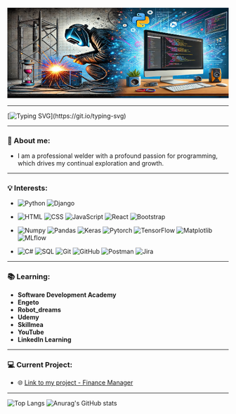 ![Welding and SW development](https://github.com/matus-kocik/matus-kocik/blob/main/banner_koco.jpg)

---

[![Typing SVG](https://readme-typing-svg.demolab.com?font=Mynerve&size=60&pause=1500&color=CE690E&background=FFFFFF00&center=true&vCenter=true&width=980&height=80&lines=Hello+everyone!!!)](https://git.io/typing-svg)

---

### 🌟 About me:
- I am a professional welder with a profound passion for programming, which drives my continual exploration and growth.

---

### 💡 Interests:

- ![Python](https://img.shields.io/badge/Python-ffd43b?style=for-the-badge&logo=python&logoColor=306998)
![Django](https://img.shields.io/badge/Django-092e20?style=for-the-badge&logo=django&logoColor=ffffff)

- ![HTML](https://img.shields.io/badge/HTML-e34c26?style=for-the-badge&logo=html5&logoColor=ffffff)
![CSS](https://img.shields.io/badge/CSS-1572b6?style=for-the-badge&logo=css3&logoColor=ffffff)
![JavaScript](https://img.shields.io/badge/JavaScript-F7DF1E?style=for-the-badge&logo=javascript&logoColor=000000)
![React](https://img.shields.io/badge/React-61dafb?style=for-the-badge&logo=react&logoColor=ffffff)
![Bootstrap](https://img.shields.io/badge/Bootstrap-7952B3?style=for-the-badge&logo=bootstrap&logoColor=white)

- ![Numpy](https://img.shields.io/badge/Numpy-013243?style=for-the-badge&logo=numpy&logoColor=ffffff)
![Pandas](https://img.shields.io/badge/Pandas-150458?style=for-the-badge&logo=pandas&logoColor=ffffff)
![Keras](https://img.shields.io/badge/Keras-D00000?style=for-the-badge&logo=keras&logoColor=ffffff)
![Pytorch](https://img.shields.io/badge/Pytorch-EE4C2C?style=for-the-badge&logo=pytorch&logoColor=ffffff)
![TensorFlow](https://img.shields.io/badge/TensorFlow-FF6F00?style=for-the-badge&logo=tensorflow&logoColor=ffffff)
![Matplotlib](https://img.shields.io/badge/Matplotlib-11557c?style=for-the-badge&logo=matplotlib&logoColor=ffffff)
![MLflow](https://img.shields.io/badge/MLflow-0194E2?style=for-the-badge&logo=mlflow&logoColor=ffffff)

- ![C#](https://img.shields.io/badge/C%23-239120?style=for-the-badge&logo=c-sharp&logoColor=white)
![SQL](https://img.shields.io/badge/SQL-336791?style=for-the-badge&logo=postgresql&logoColor=ffffff)
![Git](https://img.shields.io/badge/Git-f05032?style=for-the-badge&logo=git&logoColor=ffffff)
![GitHub](https://img.shields.io/badge/GitHub-181717?style=for-the-badge&logo=github&logoColor=ffffff)
![Postman](https://img.shields.io/badge/Postman-FF6C37?style=for-the-badge&logo=postman&logoColor=ffffff)
![Jira](https://img.shields.io/badge/Jira-0052CC?style=for-the-badge&logo=jira&logoColor=ffffff)

---

### 📚 Learning:

- **Software Development Academy**
- **Engeto**
- **Robot_dreams**
- **Udemy**
- **Skillmea**
- **YouTube**
- **LinkedIn Learning**

---

### 💻 Current Project:

- 🌐 [Link to my project - Finance Manager](https://github.com/matus-kocik/finance_manager)

---

![Top Langs](https://github-readme-stats.vercel.app/api/top-langs/?username=matus-kocik&theme=great-gatsby&bg_color=00000000&title_color=CE690EFF&icon_color=CE690EFF&text_color=C19310FF&line_height=20)
![Anurag's GitHub stats](https://github-readme-stats.vercel.app/api?username=matus-kocik&show_icons=true&theme=great-gatsby&bg_color=00000000&title_color=CE690EFF&icon_color=CE690EFF&text_color=C19310FF&rank_icon=github&include_all_commits=false&line_height=30)

<!---
matus-kocik/matus-kocik is a ✨ special ✨ repository because its `README.md` (this file) appears on your GitHub profile.
You can click the Preview link to take a look at your changes.
--->
